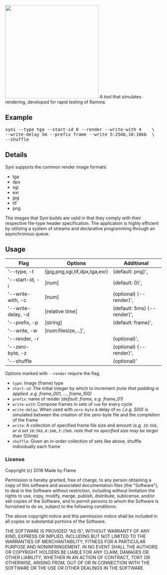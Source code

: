 <img src="https://dl.dropboxusercontent.com/u/10131836/syni_logo.svg" width="300">
A tool that simulates rendering, developed for rapid testing of Ramma.

## Example


<pre>syni --type tga --start-id 0 --render --write-with 4    \
--write-delay 5m --prefix frame --write 5:25mb,10:10kb  \
--shuffle</pre>

## Details


Syni supports the common render image formats:
* tga
* dpx
* sgi
* exr
* jpg
* tif
* png


The images that Syni builds are valid in that they comply with their respective file-type header specification. The application is highly efficient by utilizing a system of streams and declarative programming through an asynchronous queue.

## Usage

Flag | Options | Additional
--- | --- | ---
'--type, -t     |   {jpg,png,sgi,tif,dpx,tga,exr} | (default: png)',
'--start-id, -i |   [num]                         | (default: 0)',
'--write-with, -c |  [num]                        | (optional)     (--render)',
'--write-delay, -d | [relative time]              | (default: 5ms) (--render)',
'--prefix, -p  |    [string]                      | (default: frame)',
'--write, -w    |   [num:filesize,...]', |
'--render, -r  |                      |            (optional)',
'--zero-byte, -z  |                      |         (optional)     (--render)',
'--shuffle    |                            |       (optional)'

Options marked with `--render` require the flag.

- `type`: Image (frame) type
- `start-id`: The initial integer by which to increment *(note that padding is applied .e.g. frame_001, ..., frame_100)*
- `prefix`: name of render *(default: frame, e.g. frame_01)*
- `write-with`: Compose frames in sets of `num` for every cycle
- `write-delay`: When used with `zero-byte` a delay of `ms` *(.e.g. 500)* is simulated between the creation of the zero-byte file and the completion of the frame
- `write`: A collection of specified frame file size and amount *(e.g. `10:5kb`, or a set `10:5kb,8:1mb,3:15mb`. note that no specified size may be larger than 120mb)*
- `shuffle`: Given an in-order collection of sets like above, shuffle individually each frame


### License

Copyright (c) 2016 Made by Flame

Permission is hereby granted, free of charge, to any person obtaining a copy of this software and associated documentation files (the "Software"), to deal in the Software without restriction, including without limitation the rights to use, copy, modify, merge, publish, distribute, sublicense, and/or sell copies of the Software, and to permit persons to whom the Software is furnished to do so, subject to the following conditions:

The above copyright notice and this permission notice shall be included in all copies or substantial portions of the Software.

THE SOFTWARE IS PROVIDED "AS IS", WITHOUT WARRANTY OF ANY KIND, EXPRESS OR IMPLIED, INCLUDING BUT NOT LIMITED TO THE WARRANTIES OF MERCHANTABILITY, FITNESS FOR A PARTICULAR PURPOSE AND NONINFRINGEMENT. IN NO EVENT SHALL THE AUTHORS OR COPYRIGHT HOLDERS BE LIABLE FOR ANY CLAIM, DAMAGES OR OTHER LIABILITY, WHETHER IN AN ACTION OF CONTRACT, TORT OR OTHERWISE, ARISING FROM, OUT OF OR IN CONNECTION WITH THE SOFTWARE OR THE USE OR OTHER DEALINGS IN THE SOFTWARE.
